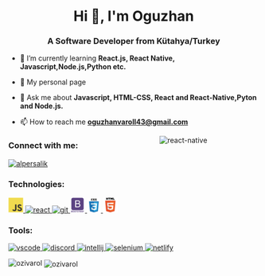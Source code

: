 <h1 align="center">Hi 👋, I'm Oguzhan</h1>
<h3 align="center">A Software Developer from Kütahya/Turkey</h3>



- 🌱 I’m currently learning **React.js, React Native, Javascript,Node.js,Python etc.**



- 📝 My personal page 

- 💬 Ask me about **Javascript, HTML-CSS, React and React-Native,Pyton and Node.js.**

- 📫 How to reach me **oguzhanvaroll43@gmail.com**
<img src="https://github.com/ezranbayantemur/ezranbayantemur/raw/master/animation_500_kd7ngokt.gif" alt="react-native" width="200" height="200" align="right" style="max-width: 100%;">

<h3 align="left">Connect with me:</h3>
<p align="left">
<a href="https://www.linkedin.com/in/oguzhan-varol-8b9a1618b/" target="blank"><img align="center" src="https://velanovascular.com/wp-content/uploads/2020/06/LinkedIn.png" alt="alpersalik" height="30" width="30" /></a>

</p>

<h3 align="left">Technologies:</h3>
<p align="left"> 
<a href="https://developer.mozilla.org/en-US/docs/Web/JavaScript" target="_blank"> <img src="https://raw.githubusercontent.com/devicons/devicon/master/icons/javascript/javascript-original.svg" alt="javascript" width="30" height="30"/> </a> 
<a href="https://reactjs.org/" target="_blank"> <img src="https://upload.wikimedia.org/wikipedia/commons/thumb/4/47/React.svg/1200px-React.svg.png" alt="react" width="33" height="30"/> </a> 
<a href="https://git-scm.com/" target="_blank"> <img src="https://www.vectorlogo.zone/logos/git-scm/git-scm-icon.svg" alt="git" width="30" height="30"/> </a>
<a href="https://getbootstrap.com" target="_blank"> <img src="https://raw.githubusercontent.com/devicons/devicon/master/icons/bootstrap/bootstrap-plain-wordmark.svg" alt="bootstrap" width="30" height="30"/> </a>
<a href="https://www.w3schools.com/css/" target="_blank"> <img src="https://raw.githubusercontent.com/devicons/devicon/master/icons/css3/css3-original-wordmark.svg" alt="css3" width="28" height="28"/> </a> 
<a href="https://www.w3.org/html/" target="_blank"> <img src="https://raw.githubusercontent.com/devicons/devicon/master/icons/html5/html5-original-wordmark.svg" alt="html5" width="30" height="30"/> </a> 
 

  
<h3 align="left">Tools:</h3>

<a href="https://code.visualstudio.com/" target="_blank"> <img src="https://upload.wikimedia.org/wikipedia/commons/thumb/9/9a/Visual_Studio_Code_1.35_icon.svg/1024px-Visual_Studio_Code_1.35_icon.svg.png" alt="vscode" width="30" height="30"/> </a>
<a href="https://discord.com/" target="_blank"> <img src="https://cdn4.iconfinder.com/data/icons/logos-and-brands/512/91_Discord_logo_logos-512.png" alt="discord" width="30" height="30"/> </a> 
<a href="https://www.jetbrains.com/idea/" target="_blank"> <img src="https://dwglogo.com/wp-content/uploads/2017/11/IntelliJ_IDEA_logo_01.png" alt="intellij" width="37" height="37"/> </a>
<a href="https://www.selenium.dev/" target="_blank"> <img src="https://seeklogo.com/images/S/selenium-logo-A1B53CEFB0-seeklogo.com.png" alt="selenium" width="30" height="30"/> </a> 
<a href="https://www.netlify.com/" target="_blank"> <img src="https://www.netlify.com/img/press/logos/logomark.png" alt="netlify" width="30" height="30"/> </a> 


</p>

<p><img align="left" src="https://github-readme-stats.vercel.app/api/top-langs?username=ozivarol&show_icons=true&theme=radical&locale=en&layout=compact" alt="ozivarol" /></p>
<p>&nbsp;<img align="center" src="https://github-readme-stats.vercel.app/api?username=ozivarol&show_icons=true&theme=dark&locale=en" alt="ozivarol" width="50%" /></p>
